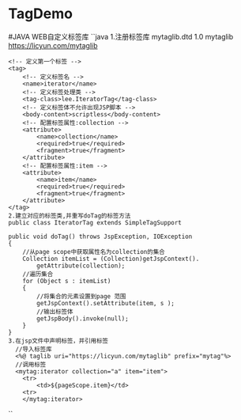 # TagDemo
#JAVA WEB自定义标签库
``java
 1.注册标签库
   mytaglib.dtd
   <taglib xmlns="http://java.sun.com/xml/ns/j2ee"
	xmlns:xsi="http://www.w3.org/2001/XMLSchema-instance"
	xsi:schemaLocation="http://java.sun.com/xml/ns/j2ee web-jsptaglibrary_2_0.xsd"
	version="2.0">
	<tlib-version>1.0</tlib-version>
	<short-name>mytaglib</short-name>
	<!-- 定义该标签库的URI -->
	<uri>https://licyun.com/mytaglib</uri>

	<!-- 定义第一个标签 -->
	<tag>
		<!-- 定义标签名 -->
		<name>iterator</name>
		<!-- 定义标签处理类 -->
		<tag-class>lee.IteratorTag</tag-class>
		<!-- 定义标签体不允许出现JSP脚本 -->
		<body-content>scriptless</body-content>
		<!-- 配置标签属性:collection -->
		<attribute>
			<name>collection</name> 
			<required>true</required>
			<fragment>true</fragment>
		</attribute>
		<!-- 配置标签属性:item -->
		<attribute>
			<name>item</name> 
			<required>true</required>
			<fragment>true</fragment>
		</attribute>
	</tag>
	2.建立对应的标签类,并重写doTag的标签方法
	public class IteratorTag extends SimpleTagSupport
	
	public void doTag() throws JspException, IOException
	{
		//从page scope中获取属性名为collection的集合
		Collection itemList = (Collection)getJspContext().
			getAttribute(collection);
		//遍历集合
		for (Object s : itemList)
		{
			//将集合的元素设置到page 范围
			getJspContext().setAttribute(item, s );
			//输出标签体
			getJspBody().invoke(null);
		}
	}
	3.在jsp文件中声明标签，并引用标签
	  //导入标签库
	  <%@ taglib uri="https://licyun.com/mytaglib" prefix="mytag"%>
	  //调用标签
	  <mytag:iterator collection="a" item="item">
		<tr>
			<td>${pageScope.item}</td>
		<tr>
		</mytag:iterator>
``
